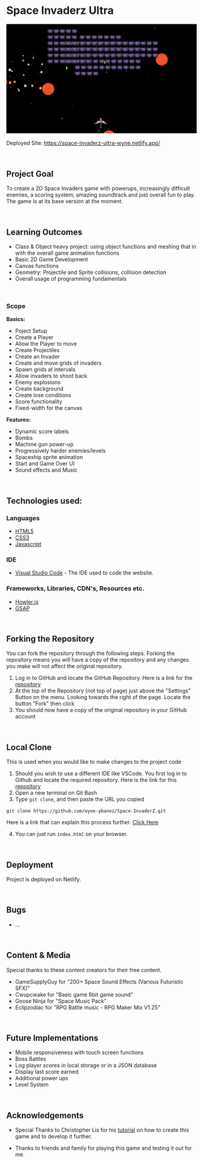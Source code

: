 # Space Invaderz Ultra

![Banner](./img/banner.png)

Deployed Site: https://space-invaderz-ultra-wyne.netlify.app/

&nbsp;

## Project Goal

To create a 2D Space Invaders game with powerups, increasingly difficult enemies, a scoring system, amazing soundtrack and just overall fun to play. The game is at its base version at the moment.

&nbsp;

## Learning Outcomes

- Class & Object heavy project: using object functions and meshing that in with the overall game animation functions
- Basic 2D Game Development
- Canvas functions
- Geometry: Projectile and Sprite collisions, collision detection
- Overall usage of programming fundamentals

&nbsp;

### Scope

**Basics:**

- Poject Setup
- Create a Player
- Allow the Player to move
- Create Projectiles
- Create an Invader
- Create and move grids of invaders
- Spawn grids at intervals
- Allow invaders to shoot back
- Enemy explosions
- Create background
- Create lose conditions
- Score functionality
- Fixed-width for the canvas

**Features:**

- Dynamic score labels
- Bombs
- Machine gun power-up
- Progressively harder enemies/levels
- Spaceship sprite animation
- Start and Game Over UI
- Sound effects and Music

&nbsp;

## Technologies used:

### Languages
- [HTML5](https://en.wikipedia.org/wiki/HTML5)
- [CSS3](https://en.wikipedia.org/wiki/Cascading_Style_Sheets)
- [Javascript](https://www.javascript.com/)

### IDE
- [Visual Studio Code](https://code.visualstudio.com/) - The IDE used to code the website.

### Frameworks, Libraries, CDN's, Resources etc.

- [Howler.js](https://howlerjs.com/)
- [GSAP](https://github.com/greensock/GSAP)

&nbsp;

## Forking the Repository

You can fork the repository through the following steps. Forking the repository means you will have a copy of the repository and any changes you make will not affect the original repository.

1. Log in to GitHub and locate the GitHub Repository. Here is a link for the [repository](...)
2. At the top of the Repository (not top of page) just above the "Settings" Button on the menu. Looking towards the right of the page. Locate the button "Fork" then click
3. You should now have a copy of the original repository in your GitHub account

&nbsp;

## Local Clone

This is used when you would like to make changes to the project code

1. Should you wish to use a different IDE like VSCode. You first log in to Github and locate the required repository. Here is the link for this [repository](...)
2. Open a new terminal on Git Bash
3. Type `git clone`, and then paste the URL you copied

```
git clone https://github.com/wyne-ybanez/Space-InvaderZ.git
```

Here is a link that can explain this process further. [Click Here](https://help.github.com/en/github/creating-cloning-and-archiving-repositories/cloning-a-repository#cloning-a-repository-to-github-desktop)

4. You can just run `index.html` on your browser.

&nbsp;

## Deployment

Project is deployed on Netlify.

&nbsp;

## Bugs

* ...

&nbsp;

## Content & Media

Special thanks to these content creators for their free content.

- GameSupplyGuy for "200+ Space Sound Effects (Various Futuristic SFX)"
- Cwupcwake for "Basic game 8bit game sound"
- Goose Ninja for "Space Music Pack"
- Eclipzodiac for "RPG Battle music - RPG Maker Mix V1.25"

&nbsp;

## Future Implementations

- Mobile responsiveness with touch screen functions
- Boss Battles
- Log player scores in local storage or in a JSON database
- Display last score earned
- Additional power ups
- Level System

&nbsp;

## Acknowledgements

- Special Thanks to Christopher Lis for his [tutorial](https://www.udemy.com/course/space-invaders-with-javascript-and-html-canvas/) on how to create this game and to develop it further.

- Thanks to friends and family for playing this game and testing it out for me.
